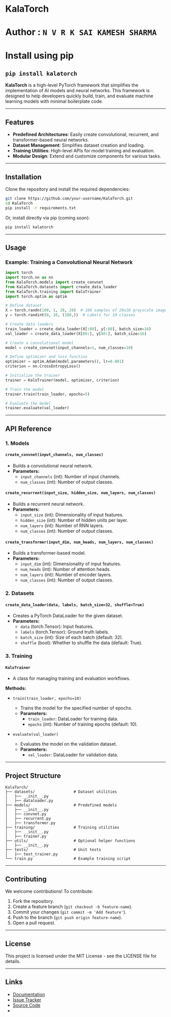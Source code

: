 # KalaTorch
# Author : ``` N V R K SAI KAMESH SHARMA ```
# Install using pip
``` pip install kalatorch ```
---

**KalaTorch** is a high-level PyTorch framework that simplifies the implementation of AI models and neural networks. This framework is designed to help developers quickly build, train, and evaluate machine learning models with minimal boilerplate code.

---

## Features

- **Predefined Architectures**: Easily create convolutional, recurrent, and transformer-based neural networks.
- **Dataset Management**: Simplifies dataset creation and loading.
- **Training Utilities**: High-level APIs for model training and evaluation.
- **Modular Design**: Extend and customize components for various tasks.

---

## Installation

Clone the repository and install the required dependencies:

```bash
git clone https://github.com/your-username/KalaTorch.git
cd KalaTorch
pip install -r requirements.txt
```

Or, install directly via pip (coming soon):

```bash
pip install kalatorch
```

---

## Usage

### Example: Training a Convolutional Neural Network

```python
import torch
import torch.nn as nn
from KalaTorch.models import create_convnet
from KalaTorch.datasets import create_data_loader
from KalaTorch.training import KaloTrainer
import torch.optim as optim

# Define dataset
X = torch.randn(100, 1, 28, 28)  # 100 samples of 28x28 grayscale images
y = torch.randint(0, 10, (100,))  # Labels for 10 classes

# Create data loaders
train_loader = create_data_loader(X[:80], y[:80], batch_size=16)
val_loader = create_data_loader(X[80:], y[80:], batch_size=16)

# Create a convolutional model
model = create_convnet(input_channels=1, num_classes=10)

# Define optimizer and loss function
optimizer = optim.Adam(model.parameters(), lr=0.001)
criterion = nn.CrossEntropyLoss()

# Initialize the trainer
trainer = KaloTrainer(model, optimizer, criterion)

# Train the model
trainer.train(train_loader, epochs=5)

# Evaluate the model
trainer.evaluate(val_loader)
```

---

## API Reference

### 1. **Models**

#### `create_convnet(input_channels, num_classes)`
- Builds a convolutional neural network.
- **Parameters:**
  - `input_channels` (int): Number of input channels.
  - `num_classes` (int): Number of output classes.

#### `create_recurrent(input_size, hidden_size, num_layers, num_classes)`
- Builds a recurrent neural network.
- **Parameters:**
  - `input_size` (int): Dimensionality of input features.
  - `hidden_size` (int): Number of hidden units per layer.
  - `num_layers` (int): Number of RNN layers.
  - `num_classes` (int): Number of output classes.

#### `create_transformer(input_dim, num_heads, num_layers, num_classes)`
- Builds a transformer-based model.
- **Parameters:**
  - `input_dim` (int): Dimensionality of input features.
  - `num_heads` (int): Number of attention heads.
  - `num_layers` (int): Number of encoder layers.
  - `num_classes` (int): Number of output classes.

### 2. **Datasets**

#### `create_data_loader(data, labels, batch_size=32, shuffle=True)`
- Creates a PyTorch DataLoader for the given dataset.
- **Parameters:**
  - `data` (torch.Tensor): Input features.
  - `labels` (torch.Tensor): Ground truth labels.
  - `batch_size` (int): Size of each batch (default: 32).
  - `shuffle` (bool): Whether to shuffle the data (default: True).

### 3. **Training**

#### `KaloTrainer`
- A class for managing training and evaluation workflows.

**Methods:**

- `train(train_loader, epochs=10)`
  - Trains the model for the specified number of epochs.
  - **Parameters:**
    - `train_loader`: DataLoader for training data.
    - `epochs` (int): Number of training epochs (default: 10).

- `evaluate(val_loader)`
  - Evaluates the model on the validation dataset.
  - **Parameters:**
    - `val_loader`: DataLoader for validation data.

---

## Project Structure

```
KalaTorch/
├── datasets/                 # Dataset utilities
│   ├── __init__.py
│   ├── dataloader.py
├── models/                   # Predefined models
│   ├── __init__.py
│   ├── convnet.py
│   ├── recurrent.py
│   ├── transformer.py
├── training/                 # Training utilities
│   ├── __init__.py
│   ├── trainer.py
├── utils/                    # Optional helper functions
│   ├── __init__.py
├── tests/                    # Unit tests
│   ├── test_trainer.py
└── train.py                  # Example training script
```

---

## Contributing

We welcome contributions! To contribute:
1. Fork the repository.
2. Create a feature branch (`git checkout -b feature-name`).
3. Commit your changes (`git commit -m 'Add feature'`).
4. Push to the branch (`git push origin feature-name`).
5. Open a pull request.

---

## License

This project is licensed under the MIT License - see the LICENSE file for details.

---

## Links

- [Documentation](https://github.com/Kalasaikamesh944/KalaTorch#readme)
- [Issue Tracker](https://github.com/Kalasaikamesh944/KalaTorch/issues)
- [Source Code](https://github.com/Kalasaikamesh944/KalaTorch)
- 

